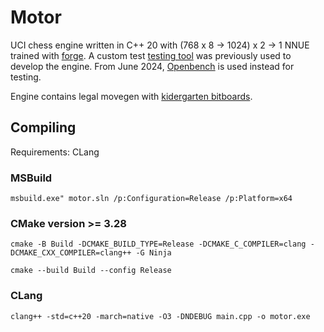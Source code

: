 # Motor

UCI chess engine written in C++ 20 with (768 x 8 -> 1024) x 2 -> 1 NNUE trained with [forge](https://github.com/martinnovaak/forge).
A custom test [testing tool](https://github.com/martinnovaak/engineduel) was previously used to develop the engine. From June 2024, [Openbench](https://github.com/AndyGrant/OpenBench) is used instead for testing.

Engine contains legal movegen with [kidergarten bitboards](https://github.com/martinnovaak/motor/blob/main/chess_board/slider_attacks/kindergarten.md).

## Compiling
Requirements: CLang
### MSBuild
`msbuild.exe" motor.sln /p:Configuration=Release /p:Platform=x64`

### CMake version >= 3.28
`cmake -B Build -DCMAKE_BUILD_TYPE=Release -DCMAKE_C_COMPILER=clang -DCMAKE_CXX_COMPILER=clang++ -G Ninja`

`cmake --build Build --config Release`

### CLang 
`clang++ -std=c++20 -march=native -O3 -DNDEBUG main.cpp -o motor.exe`
